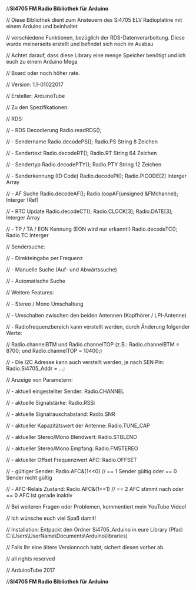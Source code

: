 //******************************************SI4705 FM Radio Bibliothek für Arduino******************************************

// Diese Bibliothek dient zum Ansteuern des Si4705 ELV Radioplatine mit einem Arduino und beinhaltet       

// verschiedene Funktionen, bezüglich der RDS-Datenverarbeitung. Diese wurde meinerseits erstellt und befindet sich noch im Ausbau 

// Achtet darauf, dass diese Library eine menge Speicher benötigt und ich euch zu einem Arduino Mega                        

// Board oder noch höher rate.                                                                                              



// Version:   1.1-01022017                                                                                                  

// Ersteller: ArduinoTube                                                                                                   

// Zu den Spezifikationen:                                                                                                  



// RDS:                                                                                                                     

// - RDS Decodierung		Radio.readRDS();                                                                            

// - Sendername			Radio.decodePS();  Radio.PS	       String	8  Zeichen                                  

// - Sendertext			Radio.decodeRT();  Radio.RT	       String	64 Zeichen                                  

// - Sendertyp			Radio.decodePTY(); Radio.PTY           String	12 Zeichen                                  

// - Senderkennung (ID Code)	Radio.decodePI();  Radio.PICODE[2]     Interger Array                                       

// - AF Suche			Radio.decodeAF();  Radio.loopAF(unsigned &FMchannel);	Interger (Ref)                      

// - RTC Update			Radio.decodeCT();  Radio.CLOCK[3]; Radio.DATE[3];		  Interger Array            

// - TP / TA / EON Kennung (EON wird nur erkannt!)	Radio.decodeTC();  Radio.TC         Interger                        



// Sendersuche:                                                                                                             

// - Direkteingabe per Frequenz                                                                                             

// - Manuelle Suche (Auf- und Abwärtssuche)                                                                                 

// - Automatische Suche                                                                                                     

// Weitere Features:                                                                                                        

// - Stereo / Mono Umschaltung                                                                                              

// - Umschalten zwischen den beiden Antennen (Kopfhörer / LPI-Antenne)                                                      

// - Radiofrequenzbereich kann verstellt werden, durch Änderung folgender Werte:                                            

//   Radio.channelBTM und Radio.channelTOP (z.B.: Radio.channelBTM = 8700; und Radio.channelTOP = 10400;)                   
                                                  
// - Die I2C Adresse kann auch verstellt werden, je nach SEN Pin: Radio.Si4705_Addr = ...;                                  



// Anzeige von Parametern:                                                                                                  

// - aktuell eingestellter Sender:         Radio.CHANNEL                                                                    

// - aktuelle Signalstärke:                Radio.RSSi                                                                       

// - aktuelle Signalrauschabstand:         Radio.SNR                                                                        

// - aktueller Kapazitätswert der Antenne: Radio.TUNE_CAP                                                                   

// - aktueller Stereo/Mono Blendwert:      Radio.STBLEND                                                                    

// - aktueller Stereo/Mono Empfang:	   Radio.FMSTEREO                                                                   

// - aktueller Offset Frequenzwert AFC:    Radio.OFFSET                                                                     
                                                  
// - gültiger Sender:                      Radio.AFC&(1<<0) // == 1 Sender gültig oder   == 0 Sender nicht gültig           

// - AFC-Relais Zustand:                   Radio.AFC&(1<<1) // == 2 AFC stimmt nach oder == 0 AFC ist gerade inaktiv        



// Bei weiteren Fragen oder Problemen, kommentiert mein YouTube Video!                                                      

// Ich wünsche euch viel Spaß damit!                                                                                        



// Installation: Entpackt den Ordner Si4705_Arduino in eure Library (Pfad: C:\Users\UserName\Documents\Arduino\libraries)   

// Falls Ihr eine ältere Versionnoch habt, sichert diesen vorher ab.                                                        



// all rights reserved                                                                                                      

// ArduinoTube 2017                                                                                                         

//******************************************SI4705 FM Radio Bibliothek für Arduino******************************************
